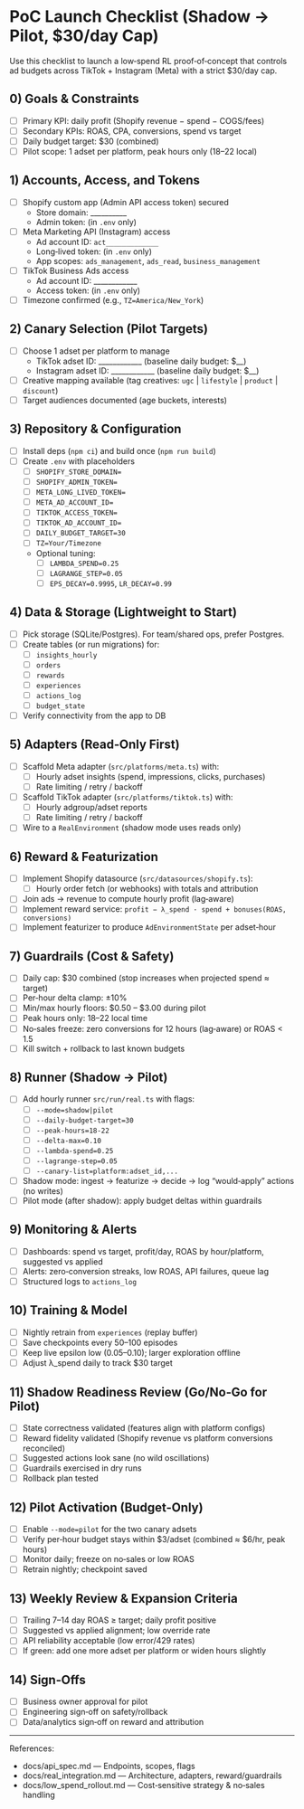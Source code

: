 # PoC Launch Checklist (Shadow → Pilot, $30/day Cap)

Use this checklist to launch a low‑spend RL proof‑of‑concept that controls ad budgets across TikTok + Instagram (Meta) with a strict $30/day cap.

## 0) Goals & Constraints

- [ ] Primary KPI: daily profit (Shopify revenue − spend − COGS/fees)
- [ ] Secondary KPIs: ROAS, CPA, conversions, spend vs target
- [ ] Daily budget target: $30 (combined)
- [ ] Pilot scope: 1 adset per platform, peak hours only (18–22 local)

## 1) Accounts, Access, and Tokens

- [ ] Shopify custom app (Admin API access token) secured
  - Store domain: __________
  - Admin token: (in `.env` only)
- [ ] Meta Marketing API (Instagram) access
  - Ad account ID: `act_____________`
  - Long‑lived token: (in `.env` only)
  - App scopes: `ads_management`, `ads_read`, `business_management`
- [ ] TikTok Business Ads access
  - Ad account ID: ____________
  - Access token: (in `.env` only)
- [ ] Timezone confirmed (e.g., `TZ=America/New_York`)

## 2) Canary Selection (Pilot Targets)

- [ ] Choose 1 adset per platform to manage
  - TikTok adset ID: ____________ (baseline daily budget: $__)
  - Instagram adset ID: ____________ (baseline daily budget: $__)
- [ ] Creative mapping available (tag creatives: `ugc` | `lifestyle` | `product` | `discount`)
- [ ] Target audiences documented (age buckets, interests)

## 3) Repository & Configuration

- [ ] Install deps (`npm ci`) and build once (`npm run build`)
- [ ] Create `.env` with placeholders
  - [ ] `SHOPIFY_STORE_DOMAIN=`
  - [ ] `SHOPIFY_ADMIN_TOKEN=`
  - [ ] `META_LONG_LIVED_TOKEN=`
  - [ ] `META_AD_ACCOUNT_ID=`
  - [ ] `TIKTOK_ACCESS_TOKEN=`
  - [ ] `TIKTOK_AD_ACCOUNT_ID=`
  - [ ] `DAILY_BUDGET_TARGET=30`
  - [ ] `TZ=Your/Timezone`
  - Optional tuning:
    - [ ] `LAMBDA_SPEND=0.25`
    - [ ] `LAGRANGE_STEP=0.05`
    - [ ] `EPS_DECAY=0.9995`, `LR_DECAY=0.99`

## 4) Data & Storage (Lightweight to Start)

- [ ] Pick storage (SQLite/Postgres). For team/shared ops, prefer Postgres.
- [ ] Create tables (or run migrations) for:
  - [ ] `insights_hourly`
  - [ ] `orders`
  - [ ] `rewards`
  - [ ] `experiences`
  - [ ] `actions_log`
  - [ ] `budget_state`
- [ ] Verify connectivity from the app to DB

## 5) Adapters (Read‑Only First)

- [ ] Scaffold Meta adapter (`src/platforms/meta.ts`) with:
  - [ ] Hourly adset insights (spend, impressions, clicks, purchases)
  - [ ] Rate limiting / retry / backoff
- [ ] Scaffold TikTok adapter (`src/platforms/tiktok.ts`) with:
  - [ ] Hourly adgroup/adset reports
  - [ ] Rate limiting / retry / backoff
- [ ] Wire to a `RealEnvironment` (shadow mode uses reads only)

## 6) Reward & Featurization

- [ ] Implement Shopify datasource (`src/datasources/shopify.ts`):
  - [ ] Hourly order fetch (or webhooks) with totals and attribution
- [ ] Join ads → revenue to compute hourly profit (lag‑aware)
- [ ] Implement reward service: `profit − λ_spend · spend + bonuses(ROAS, conversions)`
- [ ] Implement featurizer to produce `AdEnvironmentState` per adset‑hour

## 7) Guardrails (Cost & Safety)

- [ ] Daily cap: $30 combined (stop increases when projected spend ≈ target)
- [ ] Per‑hour delta clamp: ±10%
- [ ] Min/max hourly floors: $0.50 – $3.00 during pilot
- [ ] Peak hours only: 18–22 local time
- [ ] No‑sales freeze: zero conversions for 12 hours (lag‑aware) or ROAS < 1.5
- [ ] Kill switch + rollback to last known budgets

## 8) Runner (Shadow → Pilot)

- [ ] Add hourly runner `src/run/real.ts` with flags:
  - [ ] `--mode=shadow|pilot`
  - [ ] `--daily-budget-target=30`
  - [ ] `--peak-hours=18-22`
  - [ ] `--delta-max=0.10`
  - [ ] `--lambda-spend=0.25`
  - [ ] `--lagrange-step=0.05`
  - [ ] `--canary-list=platform:adset_id,...`
- [ ] Shadow mode: ingest → featurize → decide → log “would‑apply” actions (no writes)
- [ ] Pilot mode (after shadow): apply budget deltas within guardrails

## 9) Monitoring & Alerts

- [ ] Dashboards: spend vs target, profit/day, ROAS by hour/platform, suggested vs applied
- [ ] Alerts: zero‑conversion streaks, low ROAS, API failures, queue lag
- [ ] Structured logs to `actions_log`

## 10) Training & Model

- [ ] Nightly retrain from `experiences` (replay buffer)
- [ ] Save checkpoints every 50–100 episodes
- [ ] Keep live epsilon low (0.05–0.10); larger exploration offline
- [ ] Adjust λ_spend daily to track $30 target

## 11) Shadow Readiness Review (Go/No‑Go for Pilot)

- [ ] State correctness validated (features align with platform configs)
- [ ] Reward fidelity validated (Shopify revenue vs platform conversions reconciled)
- [ ] Suggested actions look sane (no wild oscillations)
- [ ] Guardrails exercised in dry runs
- [ ] Rollback plan tested

## 12) Pilot Activation (Budget‑Only)

- [ ] Enable `--mode=pilot` for the two canary adsets
- [ ] Verify per‑hour budget stays within $3/adset (combined ≈ $6/hr, peak hours)
- [ ] Monitor daily; freeze on no‑sales or low ROAS
- [ ] Retrain nightly; checkpoint saved

## 13) Weekly Review & Expansion Criteria

- [ ] Trailing 7–14 day ROAS ≥ target; daily profit positive
- [ ] Suggested vs applied alignment; low override rate
- [ ] API reliability acceptable (low error/429 rates)
- [ ] If green: add one more adset per platform or widen hours slightly

## 14) Sign‑Offs

- [ ] Business owner approval for pilot
- [ ] Engineering sign‑off on safety/rollback
- [ ] Data/analytics sign‑off on reward and attribution

---

References:
- docs/api_spec.md — Endpoints, scopes, flags
- docs/real_integration.md — Architecture, adapters, reward/guardrails
- docs/low_spend_rollout.md — Cost‑sensitive strategy & no‑sales handling
